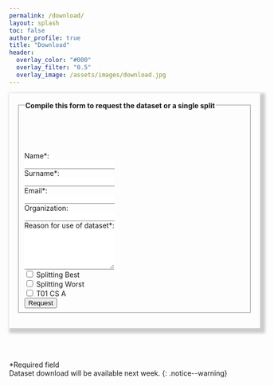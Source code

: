 ```yaml
---
permalink: /download/
layout: splash
toc: false
author_profile: true
title: "Download"
header:
  overlay_color: "#000"
  overlay_filter: "0.5"
  overlay_image: /assets/images/download.jpg
---
```


<script>
function myFunction() {
  var x = document.getElementById("mySelect").value;
  if (x == "yes"){
    document.getElementById("ifYes").style.display = "none";
  }else if (x == ""){
    document.getElementById("ifYes").style.display = "none";
  }else{
    document.getElementById("ifYes").style.display = "block";
  }
}
</script>

<div style="word-wrap: break-word; width:auto; margin: auto; padding: 16px; box-shadow: 5px 5px 5px 5px #CCCCCC;" >

<form accept-charset="UTF-8" action="https://getform.io/f/da0906d1-21bc-42cc-ba85-6dc77904a443" method="POST" enctype="multipart/form-data" target="_blank">
  <fieldset>
    <legend><b>Compile this form to request the dataset or a single split</b></legend>
    <p><br><br><br></p>
    <label for="fname">Name*:</label><br>
    <input type="text" id="fname" style="border: none; border-bottom: 0.01em solid gray;" required><br>
    <label for="lname">Surname*:</label><br>
    <input type="text" id="lname" style="border: none; border-bottom: 0.01em solid gray;" required><br>
    <label for="email">Email*:</label><br>
    <input type="email" id="email" style="border: none; border-bottom: 0.01em solid gray;" required><br>
    <label for="company">Organization:</label><br>
    <input type="text" id="company" style="border: none; border-bottom: 0.01em solid gray;"><br>
    <label for="reason">Reason for use of dataset*:</label><br>
    <textarea id="reason" style="border: none; border-bottom: 0.01em solid #808080;" rows="5" required></textarea><br>
    <input type="checkbox" id="best" name="best" value="Splitting Best">
    <label for="best"> Splitting Best </label><br>
    <input type="checkbox" id="worst" name="worst" value="Splitting Worst">
    <label for="worst"> Splitting Worst </label><br>
    <input type="checkbox" id="t01csa" name="t01csa" value="T01 CS A">
    <label for="t01csa"> T01 CS A </label><br>
    <input type="submit" value="Request" class="btn--disabled"/>
  </fieldset>
</form>
</div>
<br>
<br>
<br>

*Required field<br>
Dataset download will be available next week.
{: .notice--warning}